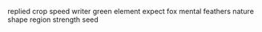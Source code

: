 replied crop speed writer green element expect fox mental feathers nature shape region strength seed